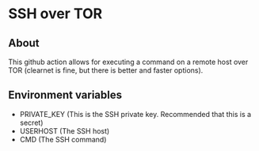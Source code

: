 # SSH over TOR

## About

This github action allows for executing a command on a remote host over TOR (clearnet is fine, but there is better and faster options).


## Environment variables

* PRIVATE_KEY (This is the SSH private key. Recommended that this is a secret)
* USERHOST (The SSH host)
* CMD (The SSH command)

